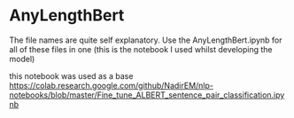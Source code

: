 # AnyLengthBert

The file names are quite self explanatory. Use the AnyLengthBert.ipynb for all of these files in one (this is the notebook I used whilst developing the model)

this notebook was used as a base https://colab.research.google.com/github/NadirEM/nlp-notebooks/blob/master/Fine_tune_ALBERT_sentence_pair_classification.ipynb
